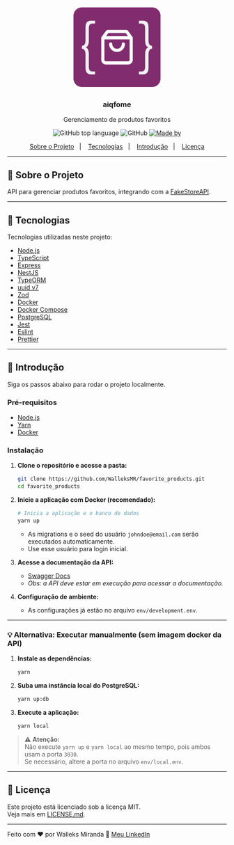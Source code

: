 <h1 align="center">
  <img alt="Logo" src="./assets/aiqfome.png" width="200px">
</h1>

<h3 align="center">
  aiqfome
</h3>

<p align="center">Gerenciamento de produtos favoritos</p>

<p align="center">
  <img alt="GitHub top language" src="https://img.shields.io/static/v1?label=TypeScript&message=99.3%&color=blue">
  <img alt="GitHub" src="https://img.shields.io/static/v1?label=Licence&message=MIT&color=blue"/>
  <a href="https://www.linkedin.com/in/walleks-r-miranda-b291bb1aa/" target="_blank" rel="noopener noreferrer">
    <img alt="Made by" src="https://img.shields.io/static/v1?label=Made%20by&message=Walleks%20M&color=blueviolet">
  </a>
</p>

<p align="center">
  <a href="#sobre-o-projeto">Sobre o Projeto</a>&nbsp;&nbsp;&nbsp;|&nbsp;&nbsp;&nbsp;
  <a href="#tecnologias">Tecnologias</a>&nbsp;&nbsp;&nbsp;|&nbsp;&nbsp;&nbsp;
  <a href="#introducao">Introdução</a>&nbsp;&nbsp;&nbsp;|&nbsp;&nbsp;&nbsp;
  <a href="#licenca">Licença</a>
</p>

---

## 📖 Sobre o Projeto

API para gerenciar produtos favoritos, integrando com a [FakeStoreAPI](https://fakestoreapi.com/).

---

## 🚀 Tecnologias

Tecnologias utilizadas neste projeto:

- [Node.js](https://nodejs.org/en/)
- [TypeScript](https://www.typescriptlang.org/)
- [Express](https://expressjs.com/pt-br/)
- [NestJS](https://docs.nestjs.com/)
- [TypeORM](https://typeorm.io/#/)
- [uuid v7](https://github.com/thenativeweb/uuidv4/)
- [Zod](https://github.com/colinhacks/zod)
- [Docker](https://www.docker.com)
- [Docker Compose](https://docs.docker.com/compose/)
- [PostgreSQL](https://www.postgresql.org/)
- [Jest](https://jestjs.io/)
- [Eslint](https://eslint.org/)
- [Prettier](https://prettier.io/)

---

## 🏁 Introdução

Siga os passos abaixo para rodar o projeto localmente.

### Pré-requisitos

- [Node.js](https://nodejs.org/en/)
- [Yarn](https://classic.yarnpkg.com/)
- [Docker](https://www.docker.com/)

### Instalação

1. **Clone o repositório e acesse a pasta:**

   ```bash
   git clone https://github.com/WalleksMR/favorite_products.git
   cd favorite_products
   ```

2. **Inicie a aplicação com Docker (recomendado):**

   ```bash
   # Inicia a aplicação e o banco de dados
   yarn up
   ```

   - As migrations e o seed do usuário `johndoe@email.com` serão executados automaticamente.
   - Use esse usuário para login inicial.

3. **Acesse a documentação da API:**

   - [Swagger Docs](http://localhost:3030/aiqfome/docs)
   - _Obs: a API deve estar em execução para acessar a documentação._

4. **Configuração de ambiente:**
   - As configurações já estão no arquivo `env/development.env`.

---

### 💡 Alternativa: Executar manualmente (sem imagem docker da API)

1. **Instale as dependências:**

   ```bash
   yarn
   ```

2. **Suba uma instância local do PostgreSQL:**

   ```bash
   yarn up:db
   ```

3. **Execute a aplicação:**
   ```bash
   yarn local
   ```

> ⚠️ **Atenção:**  
> Não execute `yarn up` e `yarn local` ao mesmo tempo, pois ambos usam a porta `3030`.  
> Se necessário, altere a porta no arquivo `env/local.env`.

---

## 📝 Licença

Este projeto está licenciado sob a licença MIT.  
Veja mais em [LICENSE.md](LICENSE.md).

---

Feito com ❤️ por Walleks Miranda 👋 [Meu LinkedIn](https://www.linkedin.com/in/walleks-rodrigues-miranda/)
